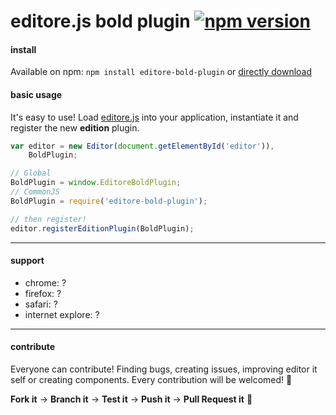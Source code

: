 # editore.js bold plugin [![npm version](https://badge.fury.io/js/editore-bold-plugin.svg)](http://badge.fury.io/js/editore-bold-plugin)

#### install
Available on npm: `npm install editore-bold-plugin` or [directly download](https://github.com/evandroeisinger/editore-bold-plugin.js/raw/master/src/editore-bold-plugin.js)

#### basic usage
It's easy to use! Load [editore.js](https://github.com/evandroeisinger/editore.js) into your application, instantiate it and register the new **edition** plugin.

```javascript
var editor = new Editor(document.getElementById('editor')),
    BoldPlugin;

// Global
BoldPlugin = window.EditoreBoldPlugin;
// CommonJS
BoldPlugin = require('editore-bold-plugin');

// then register!
editor.registerEditionPlugin(BoldPlugin);
```
---
#### support
- chrome: ?
- firefox: ?
- safari: ?
- internet explore: ?


---
#### contribute
Everyone can contribute! Finding bugs, creating issues, improving editor it self or creating components.
Every contribution will be welcomed! :santa: 

**Fork it** -> **Branch it** -> **Test it** -> **Push it** -> **Pull Request it** :gem:  
